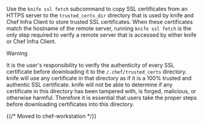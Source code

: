 Use the `knife ssl fetch` subcommand to copy SSL certificates from an
HTTPS server to the `trusted_certs_dir` directory that is used by knife
and Chef Infra Client to store trusted SSL certificates. When these
certificates match the hostname of the remote server, running
`knife ssl fetch` is the only step required to verify a remote server
that is accessed by either knife or Chef Infra Client.

<div class="admonition-warning">

<p class="admonition-warning-title">Warning</p>

<div class="admonition-warning-text">

It is the user's responsibility to verify the authenticity of every SSL
certificate before downloading it to the `/.chef/trusted_certs`
directory. knife will use any certificate in that directory as if it is
a 100% trusted and authentic SSL certificate. knife will not be able to
determine if any certificate in this directory has been tampered with,
is forged, malicious, or otherwise harmful. Therefore it is essential
that users take the proper steps before downloading certificates into
this directory.

</div>

</div>

{{/* Moved to chef-workstation */}}
